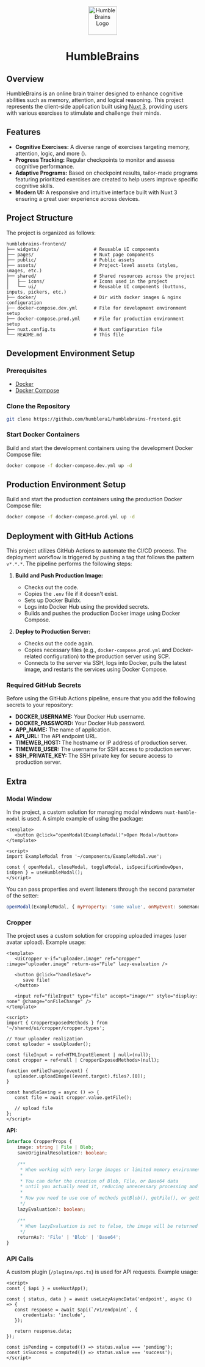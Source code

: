 <div align="center">
    <img src="https://humblebrains.ru/favicon.png" alt="HumbleBrains Logo" style="width:75px; height: 75px" />
    <h1>HumbleBrains</h1>
</div>

## Overview

HumbleBrains is an online brain trainer designed to enhance cognitive abilities such as memory, attention, and logical reasoning. This project represents the client-side application built using [Nuxt 3](https://v3.nuxtjs.org), providing users with various exercises to stimulate and challenge their minds.

## Features

- **Cognitive Exercises:** A diverse range of exercises targeting memory, attention, logic, and more ().
- **Progress Tracking:** Regular checkpoints to monitor and assess cognitive performance.
- **Adaptive Programs:** Based on checkpoint results, tailor-made programs featuring prioritized exercises are created to help users improve specific cognitive skills.
- **Modern UI:** A responsive and intuitive interface built with Nuxt 3 ensuring a great user experience across devices.

## Project Structure

The project is organized as follows:

```
humblebrains-frontend/
├── widgets/                    # Reusable UI components
├── pages/                      # Nuxt page components
├── public/                     # Public assets
├── assets/                     # Project-level assets (styles, images, etc.)
├── shared/                     # Shared resources across the project
│   ├── icons/                  # Icons used in the project
│   └── ui/                     # Reusable UI components (buttons, inputs, pickers, etc.)
├── docker/                     # Dir with docker images & nginx configuration
├── docker-compose.dev.yml      # File for development environment setup
├── docker-compose.prod.yml     # File for production environment setup
├── nuxt.config.ts              # Nuxt configuration file
└── README.md                   # This file
```

## Development Environment Setup

### Prerequisites
- [Docker](https://docs.docker.com/get-docker/)
- [Docker Compose](https://docs.docker.com/compose/install/)

### Clone the Repository
```bash
git clone https://github.com/humblera1/humblebrains-frontend.git
```

### Start Docker Containers
Build and start the development containers using the development Docker Compose file:

```bash
docker compose -f docker-compose.dev.yml up -d
```

## Production Environment Setup
Build and start the production containers using the production Docker Compose file:

```bash
docker compose -f docker-compose.prod.yml up -d
```

## Deployment with GitHub Actions
This project utilizes GitHub Actions to automate the CI/CD process. The deployment workflow is triggered by pushing a tag that follows the pattern `v*.*.*`. The pipeline performs the following steps:

1. **Build and Push Production Image:**
    - Checks out the code.
    - Copies the `.env` file if it doesn't exist.
    - Sets up Docker Buildx.
    - Logs into Docker Hub using the provided secrets.
    - Builds and pushes the production Docker image using Docker Compose.

2. **Deploy to Production Server:**
    - Checks out the code again.
    - Copies necessary files (e.g., `docker-compose.prod.yml` and Docker-related configuration) to the production server using SCP.
    - Connects to the server via SSH, logs into Docker, pulls the latest image, and restarts the services using Docker Compose.

### Required GitHub Secrets

Before using the GitHub Actions pipeline, ensure that you add the following secrets to your repository:

- **DOCKER_USERNAME:** Your Docker Hub username.
- **DOCKER_PASSWORD:** Your Docker Hub password.
- **APP_NAME:** The name of application.
- **API_URL:** The API endpoint URL.
- **TIMEWEB_HOST:** The hostname or IP address of production server.
- **TIMEWEB_USER:** The username for SSH access to production server.
- **SSH_PRIVATE_KEY:** The SSH private key for secure access to production server.

## Extra

### Modal Window

In the project, a custom solution for managing modal windows `nuxt-humble-modal` is used. A simple example of using the package:

```vue
<template>
   <button @click="openModal(ExampleModal)">Open Modal</button>
</template>

<script>
import ExampleModal from '~/components/ExampleModal.vue';

const { openModal, closeModal, toggleModal, isSpecificWindowOpen, isOpen } = useHumbleModal();
</script>
```

You can pass properties and event listeners through the second parameter of the setter:

```js
openModal(ExampleModal, { myProperty: 'some value', onMyEvent: someHandler})
```

### Cropper

The project uses a custom solution for cropping uploaded images (user avatar upload). Example usage:

```vue
<template>
   <UiCropper v-if="uploader.image" ref="cropper" :image="uploader.image" return-as="File" lazy-evaluation />

   <button @click="handleSave">
      save file!
   </button>

   <input ref="fileInput" type="file" accept="image/*" style="display: none" @change="onFileChange" />
</template>

<script>
import { CropperExposedMethods } from '~/shared/ui/cropper/cropper.types';

// Your uploader realization
const uploader = useUploader();

const fileInput = ref<HTMLInputElement | null>(null);
const cropper = ref<null | CropperExposedMethods>(null);

function onFileChange(event) {
   uploader.uploadImage((event.target).files?.[0]);
}

const handleSaving = async () => {
   const file = await cropper.value.getFile();
   
   // upload file  
};
</script>
```

**API:**

```typescript
interface CropperProps {
    image: string | File | Blob;
    saveOriginalResolution?: boolean;

    /**
     * When working with very large images or limited memory environments, you can optimize resource usage by setting this option to true.
     *
     * You can defer the creation of Blob, File, or Base64 data
     * until you actually need it, reducing unnecessary processing and memory usage.
     *
     * Now you need to use one of methods getBlob(), getFile(), or getBase64() to generate the desired output.
     */
    lazyEvaluation?: boolean;

    /**
     * When lazyEvaluation is set to false, the image will be returned as a Blob, File, or Base64 data immediately with @cropped event.
     */
    returnAs?: 'File' | 'Blob' | 'Base64';
}
```

### API Calls
A custom plugin (`/plugins/api.ts`) is used for API requests. Example usage:

```vue
<script>
const { $api } = useNuxtApp();

const { status, data } = await useLazyAsyncData('endpoint', async () => {
   const response = await $api(`/v1/endpoint`, {
      credentials: 'include',
   });

   return response.data;
});

const isPending = computed(() => status.value === 'pending');
const isSuccess = computed(() => status.value === 'success');
</script>
```


